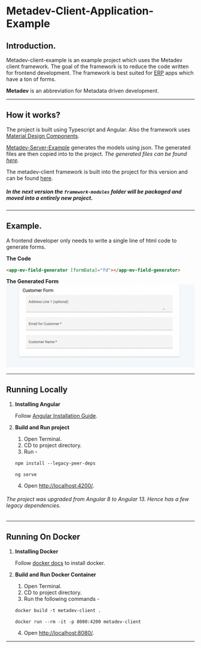 Metadev-Client-Application-Example
===========

## Introduction.

Metadev-client-example is an example project which uses the Metadev client framework. The goal of the framework is to reduce the code written for frontend development. The framework is best suited for [ERP](https://en.wikipedia.org/wiki/Enterprise_resource_planning) apps which have a ton of forms.


**Metadev** is an abbreviation for Metadata driven development.

---

## How it works?

The project is built using Typescript and Angular. Also the framework uses [Material Design Components](https://material.angular.io/). 

[Metadev-Server-Example](https://github.com/supreethavadhani/metadev-server-example) generates the models using json. The generated files are then copied into to the project.
*The generated files can be found [here](https://github.com/supreethavadhani/metadev-client-example/tree/master/src/app/framework-modules/formdata/gen).*

The metadev-client framework is built into the project for this version and can be found [here](https://github.com/supreethavadhani/metadev-client-example/tree/master/src/app/framework-modules).

##### *In the next version the `framework-modules` folder will be packaged and moved into a entirely new project.*

---

## Example.

A frontend developer only needs to write a single line of html code to generate forms.

**The Code**
``` html
<app-mv-field-generator [formData]="fd"></app-mv-field-generator>
```

**The Generated Form** ![](src/assets/images/example-form-image.png "The Generated Form")

---
## Running Locally

1. **Installing Angular**

    Follow [Angular Installation Guide](https://angular.io/guide/setup-local).

2. **Build and Run project**

    1. Open Terminal.
    2. CD to project directory.
    3. Run -
    ```
    npm install --legacy-peer-deps
    ```
    ```
    ng serve
    ```
    4. Open [http://localhost:4200/](http://localhost:4200/).

###### *The project was upgraded from Angular 8 to Angular 13. Hence has a few legacy dependencies.* 

---


## Running On Docker

1. **Installing Docker**

    Follow [docker docs](https://docs.docker.com/get-docker/) to install docker.

2. **Build and Run Docker Container**

    1. Open Terminal.
    2. CD to project directory.
    3. Run the following commands - 
    ```
    docker build -t metadev-client .
    ```
    ```
    docker run --rm -it -p 8080:4200 metadev-client
    ```
    4. Open [http://localhost:8080/](http://localhost:8080/).
---


